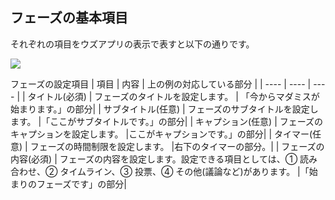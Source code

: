 ## フェーズの基本項目

それぞれの項目をウズアプリの表示で表すと以下の通りです。

![](https://imagedelivery.net/htp-D7B2hJT5XtdWYN9e7Q/8346f546-6037-49d6-13f9-c8daae622e00/original)

フェーズの設定項目
| 項目 | 内容 | 上の例の対応している部分 |
| ---- | ---- | ---- |
| タイトル(必須) | フェーズのタイトルを設定します。 | 「今からマダミスが始まります。」の部分|
| サブタイトル(任意) | フェーズのサブタイトルを設定します。 |「ここがサブタイトルです。」の部分|
| キャプション(任意) | フェーズのキャプションを設定します。 |ここがキャプションです。」の部分|
| タイマー(任意) | フェーズの時間制限を設定します。 |右下のタイマーの部分。|
| フェーズの内容(必須) | フェーズの内容を設定します。設定できる項目としては、① 読み合わせ、② タイムライン、③ 投票、④ その他(議論など)があります。 |「始まりのフェーズです」の部分|
